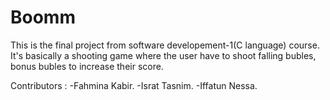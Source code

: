 # Boomm
This is the final project from software developement-1(C language) course.
It's basically a shooting game where the user have to shoot falling bubles, bonus bubles to increase their score.

Contributors :
-Fahmina Kabir.
-Israt Tasnim.
-Iffatun Nessa.
